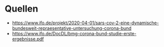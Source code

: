 # Quellen

* https://www.ifo.de/projekt/2020-04-01/sars-cov-2-eine-dynamische-bundesweit-repraesentative-untersuchung-corona-bund
* https://www.ifo.de/DocDL/bmg-corona-bund-studie-erste-ergebnisse.pdf 
